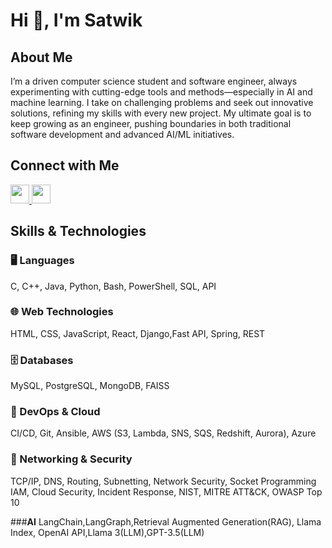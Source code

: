 # Hi 👋, I'm Satwik

## About Me
I’m a driven computer science student and software engineer, always experimenting with cutting-edge tools and methods—especially in AI and machine learning. I take on challenging problems and seek out innovative solutions, refining my skills with every new project. My ultimate goal is to keep growing as an engineer, pushing boundaries in both traditional software development and advanced AI/ML initiatives.

## Connect with Me
<a href="https://linkedin.com/in/satwik-pothineni" target="_blank">
  <img src="https://raw.githubusercontent.com/rahuldkjain/github-profile-readme-generator/master/src/images/icons/Social/linked-in-alt.svg" width="30" height="30">
</a>

<a href="https://www.leetcode.com/satwik171236" target="_blank">
  <img src="https://raw.githubusercontent.com/rahuldkjain/github-profile-readme-generator/master/src/images/icons/Social/leet-code.svg" width="30" height="30">
</a>

## Skills & Technologies

### 🖥️ Languages  
C, C++, Java, Python, Bash, PowerShell, SQL, API  

### 🌐 Web Technologies  
HTML, CSS, JavaScript, React, Django,Fast API, Spring, REST  

### 🗄️ Databases  
MySQL, PostgreSQL, MongoDB, FAISS  

### 🚀 DevOps & Cloud  
CI/CD, Git, Ansible, AWS (S3, Lambda, SNS, SQS, Redshift, Aurora), Azure  

### 📡 Networking & Security  
TCP/IP, DNS, Routing, Subnetting, Network Security, Socket Programming  
IAM, Cloud Security, Incident Response, NIST, MITRE ATT&CK, OWASP Top 10  

###**AI**
LangChain,LangGraph,Retrieval Augmented Generation(RAG), Llama Index, OpenAI API,Llama 3(LLM),GPT-3.5(LLM)


